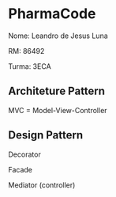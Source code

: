 # PharmaCode

Nome: Leandro de Jesus Luna

RM: 86492

Turma: 3ECA

## Architeture Pattern

MVC = Model-View-Controller

## Design Pattern

Decorator

Facade

Mediator (controller)